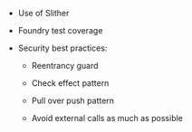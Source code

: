 - Use of Slither

- Foundry test coverage

- Security best practices:

    - Reentrancy guard

    - Check effect pattern

    - Pull over push pattern

    - Avoid external calls as much as possible


